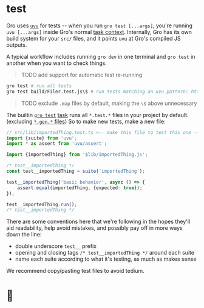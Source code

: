 # test

Gro uses [`uvu`](https://github.com/lukeed/uvu) for tests --
when you run `gro test [...args]`, you're running `uvu [...args]` inside
Gro's normal [task context](/src/docs/task.md).
Internally, Gro has its own build system for your `src/` files,
and it points `uvu` at Gro's compiled JS outputs.

A typical workflow includes running `gro dev` in one terminal
and `gro test` in another when you want to check things.

> TODO add support for automatic test re-running

```bash
gro test # run all tests
gro test build/Filer.test.js\$ # run tests matching an uvu pattern: https://github.com/lukeed/uvu
```

> TODO exclude `.map` files by default, making the `\$` above unnecessary

The builtin [`gro test`](/src/test.task.ts)
[task](/src/docs/task.md) runs all `*.test.*` files in your project by default.
(excluding [`*.gen.*` files](/src/docs/gen.md))
So to make new tests, make a new file:

```ts
// src/lib/importedThing.test.ts <-- make this file to test this one --> src/lib/importedThing.ts
import {suite} from 'uvu';
import * as assert from 'uvu/assert';

import {importedThing} from '$lib/importedThing.js';

/* test__importedThing */
const test__importedThing = suite('importedThing');

test__importedThing('basic behavior', async () => {
	assert.equal(importedThing, {expected: true});
});

test__importedThing.run();
/* test__importedThing */
```

There are some conventions here that we're following
in the hopes they'll aid readability, help avoid mistakes,
and possibly pay off in more ways down the line:

- double underscore `test__` prefix
- opening and closing tags `/* test__importedThing */` around each suite
- name each suite according to what it's testing, as much as makes sense

We recommend copy/pasting test files to avoid tedium.

# 🐌
